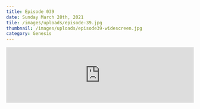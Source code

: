 ```yaml
---
title: Episode 039
date: Sunday March 28th, 2021
tile: /images/uploads/episode-39.jpg
thumbnail: /images/uploads/episode39-widescreen.jpg
category: Genesis
---
```

<iframe title="0039 - Introducing Abraham" allowtransparency="true" height="150" width="100%" style="border: none; min-width: min(100%, 430px);" scrolling="no" data-name="pb-iframe-player" src="https://www.podbean.com/player-v2/?i=aj5yb-ff0708-pb&from=pb6admin&download=1&share=1&download=1&rtl=0&fonts=Arial&skin=1&btn-skin=7"></iframe>